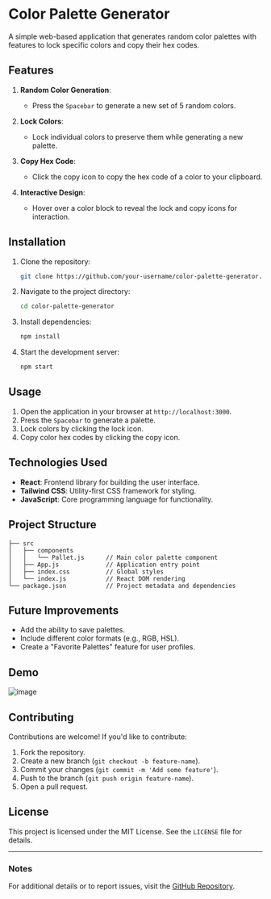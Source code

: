 # Color Palette Generator

A simple web-based application that generates random color palettes with features to lock specific colors and copy their hex codes.

## Features

1. **Random Color Generation**:
   - Press the `Spacebar` to generate a new set of 5 random colors.
   
2. **Lock Colors**:
   - Lock individual colors to preserve them while generating a new palette.

3. **Copy Hex Code**:
   - Click the copy icon to copy the hex code of a color to your clipboard.

4. **Interactive Design**:
   - Hover over a color block to reveal the lock and copy icons for interaction.

## Installation

1. Clone the repository:
   ```bash
   git clone https://github.com/your-username/color-palette-generator.git
   ```
2. Navigate to the project directory:
   ```bash
   cd color-palette-generator
   ```
3. Install dependencies:
   ```bash
   npm install
   ```
4. Start the development server:
   ```bash
   npm start
   ```

## Usage

1. Open the application in your browser at `http://localhost:3000`.
2. Press the `Spacebar` to generate a palette.
3. Lock colors by clicking the lock icon.
4. Copy color hex codes by clicking the copy icon.

## Technologies Used

- **React**: Frontend library for building the user interface.
- **Tailwind CSS**: Utility-first CSS framework for styling.
- **JavaScript**: Core programming language for functionality.

## Project Structure

```
├── src
│   ├── components
│   │   └── Pallet.js      // Main color palette component
│   ├── App.js             // Application entry point
│   ├── index.css          // Global styles
│   └── index.js           // React DOM rendering
└── package.json           // Project metadata and dependencies
```

## Future Improvements

- Add the ability to save palettes.
- Include different color formats (e.g., RGB, HSL).
- Create a "Favorite Palettes" feature for user profiles.

## Demo

![image](https://github.com/user-attachments/assets/79fba72c-1f4f-4249-b135-ad52db8adcb8)


## Contributing

Contributions are welcome! If you'd like to contribute:

1. Fork the repository.
2. Create a new branch (`git checkout -b feature-name`).
3. Commit your changes (`git commit -m 'Add some feature'`).
4. Push to the branch (`git push origin feature-name`).
5. Open a pull request.

## License

This project is licensed under the MIT License. See the `LICENSE` file for details.

---

### Notes

For additional details or to report issues, visit the [GitHub Repository](https://github.com/shaimaa-alrajeh/Color-Palette).

